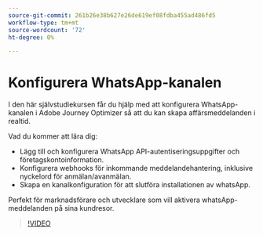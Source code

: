 ```yaml
---
source-git-commit: 261b26e38b627e26de619ef08fdba455ad486fd5
workflow-type: tm+mt
source-wordcount: '72'
ht-degree: 0%

---
```

# Konfigurera WhatsApp-kanalen

I den här självstudiekursen får du hjälp med att konfigurera WhatsApp-kanalen i Adobe Journey Optimizer så att du kan skapa affärsmeddelanden i realtid.

Vad du kommer att lära dig:

* Lägg till och konfigurera WhatsApp API-autentiseringsuppgifter och företagskontoinformation.
* Konfigurera webhooks för inkommande meddelandehantering, inklusive nyckelord för anmälan/avanmälan.
* Skapa en kanalkonfiguration för att slutföra installationen av whatsApp.

Perfekt för marknadsförare och utvecklare som vill aktivera whatsApp-meddelanden på sina kundresor.

>[!VIDEO](https://video.tv.adobe.com/v/3470268/?learn=on&enablevpops)
